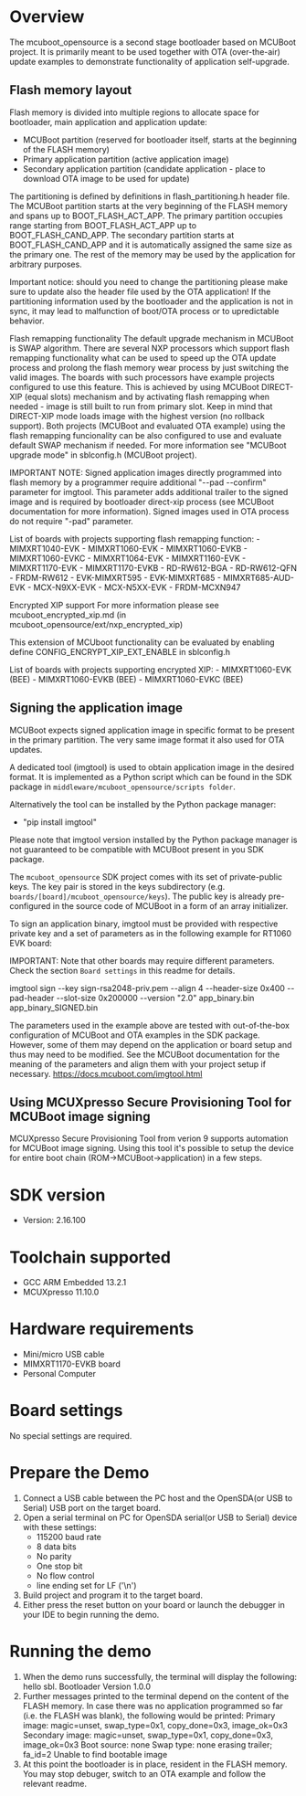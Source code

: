 Overview
========
The mcuboot_opensource is a second stage bootloader based on MCUBoot project. It is primarily meant to be used together with OTA (over-the-air) update examples
to demonstrate functionality of application self-upgrade.

Flash memory layout
-------------------
Flash memory is divided into multiple regions to allocate space for bootloader, main application
and application update:

 - MCUBoot partition (reserved for bootloader itself, starts at the beginning of the FLASH memory)
 - Primary application partition (active application image)
 - Secondary application partition (candidate application - place to download OTA image to be used for update)

The partitioning is defined by definitions in flash_partitioning.h header file.
The MCUBoot partition starts at the very beginning of the FLASH memory and spans up to BOOT_FLASH_ACT_APP.
The primary partition occupies range starting from BOOT_FLASH_ACT_APP up to BOOT_FLASH_CAND_APP.
The secondary partition starts at BOOT_FLASH_CAND_APP and it is automatically assigned the same size as the primary one.
The rest of the memory may be used by the application for arbitrary purposes.

Important notice: should you need to change the partitioning please make sure to update also the header file used by the OTA application!
If the partitioning information used by the bootloader and the application is not in sync, it may lead to malfunction of boot/OTA process or to upredictable behavior.

Flash remapping functionality
The default upgrade mechanism in MCUBoot is SWAP algorithm. There are several NXP processors which support flash remapping functionality what can be used to speed up the OTA update process and prolong the flash memory wear process by just switching the valid images.
The boards with such processors have example projects configured to use this feature. This is achieved by using MCUBoot DIRECT-XIP (equal slots) mechanism and by activating flash remapping when needed - image is still built to run from primary slot. Keep in mind that DIRECT-XIP mode loads image with the highest version (no rollback support).
Both projects (MCUBoot and evaluated OTA example) using the flash remapping funcionality can be also configured to use and evaluate default SWAP mechanism if needed. 
For more information see "MCUBoot upgrade mode" in sblconfig.h (MCUBoot project).

IMPORTANT NOTE:
Signed application images directly programmed into flash memory by a programmer require additional "--pad --confirm" parameter for imgtool. This parameter adds additional trailer to the signed image and is required by bootloader direct-xip process (see MCUBoot documentation for more information). Signed images used in OTA process do not require "-pad" parameter.

List of boards with projects supporting flash remapping function:
    - MIMXRT1040-EVK
    - MIMXRT1060-EVK
    - MIMXRT1060-EVKB
    - MIMXRT1060-EVKC
    - MIMXRT1064-EVK
    - MIMXRT1160-EVK
    - MIMXRT1170-EVK
    - MIMXRT1170-EVKB
    - RD-RW612-BGA
    - RD-RW612-QFN
    - FRDM-RW612
    - EVK-MIMXRT595
    - EVK-MIMXRT685
    - MIMXRT685-AUD-EVK
    - MCX-N9XX-EVK
    - MCX-N5XX-EVK
    - FRDM-MCXN947

Encrypted XIP support
For more information please see mcuboot_encrypted_xip.md (in mcuboot_opensource/ext/nxp_encrypted_xip)

This extension of MCUboot functionality can be evaluated by enabling define CONFIG_ENCRYPT_XIP_EXT_ENABLE in sblconfig.h

List of boards with projects supporting encrypted XIP:
    - MIMXRT1060-EVK  (BEE)
    - MIMXRT1060-EVKB (BEE)
    - MIMXRT1060-EVKC (BEE)

Signing the application image
-----------------------------
MCUBoot expects signed application image in specific format to be present in the primary partition.
The very same image format it also used for OTA updates.

A dedicated tool (imgtool) is used to obtain application image in the desired format.
It is implemented as a Python script which can be found in the SDK package in `middleware/mcuboot_opensource/scripts folder`.

Alternatively the tool can be installed by the Python package manager:
- "pip install imgtool"

Please note that imgtool version installed by the Python package manager is not guaranteed to be compatible with MCUBoot present in you SDK package.

The `mcuboot_opensource` SDK project comes with its set of private-public keys.
The key pair is stored in the keys subdirectory (e.g. `boards/[board]/mcuboot_opensource/keys`).
The public key is already pre-configured in the source code of MCUBoot in a form of an array initializer.

To sign an application binary, imgtool must be provided with respective private key and a set of parameters as in the following example for RT1060 EVK board:

IMPORTANT: Note that other boards may require different parameters. Check the section `Board settings` in this readme for details.

 imgtool sign --key sign-rsa2048-priv.pem
	          --align 4
	          --header-size 0x400
	          --pad-header
	          --slot-size 0x200000
	          --version "2.0"
	          app_binary.bin
	          app_binary_SIGNED.bin

The parameters used in the example above are tested with out-of-the-box configuration of MCUBoot and OTA examples in the SDK package.
However, some of them may depend on the application or board setup and thus may need to be modified.
See the MCUBoot documentation for the meaning of the parameters and align them with your project setup if necessary.
https://docs.mcuboot.com/imgtool.html

Using MCUXpresso Secure Provisioning Tool for MCUBoot image signing
-------------------------------------------------------------------
MCUXpresso Secure Provisioning Tool from verion 9 supports automation for MCUBoot image signing. Using this tool
it's possible to setup the device for entire boot chain (ROM->MCUBoot->application) in a few steps.


SDK version
===========
- Version: 2.16.100

Toolchain supported
===================
- GCC ARM Embedded  13.2.1
- MCUXpresso  11.10.0

Hardware requirements
=====================
- Mini/micro USB cable
- MIMXRT1170-EVKB board
- Personal Computer

Board settings
==============
No special settings are required.

Prepare the Demo
================
1.  Connect a USB cable between the PC host and the OpenSDA(or USB to Serial) USB port on the target board.
2.  Open a serial terminal on PC for OpenSDA serial(or USB to Serial) device with these settings:
    - 115200 baud rate
    - 8 data bits
    - No parity
    - One stop bit
    - No flow control
    - line ending set for LF ('\n')
3.  Build project and program it to the target board.
4.  Either press the reset button on your board or launch the debugger in your IDE to begin running the demo.

Running the demo
================
1.  When the demo runs successfully, the terminal will display the following:
        hello sbl.
        Bootloader Version 1.0.0
2.  Further messages printed to the terminal depend on the content of the FLASH memory.
    In case there was no application programmed so far (i.e. the FLASH was blank), the following would be printed:
        Primary image: magic=unset, swap_type=0x1, copy_done=0x3, image_ok=0x3
        Secondary image: magic=unset, swap_type=0x1, copy_done=0x3, image_ok=0x3
        Boot source: none
        Swap type: none
        erasing trailer; fa_id=2
        Unable to find bootable image
3. At this point the bootloader is in place, resident in the FLASH memory. You may stop debuger, switch to an OTA example and follow the relevant readme.
